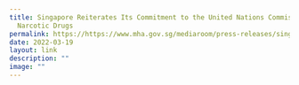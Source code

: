 ```yaml
---
title: Singapore Reiterates Its Commitment to the United Nations Commission on
  Narcotic Drugs
permalink: https://https://www.mha.gov.sg/mediaroom/press-releases/singapore-reiterates-its-commitment-to-the-united-nations-commission-on-narcotic-drugs/
date: 2022-03-19
layout: link
description: ""
image: ""
---
```

